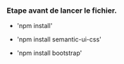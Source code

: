 ### Etape avant de lancer le fichier.

* 'npm install'

* 'npm install semantic-ui-css'

* 'npm install bootstrap'
